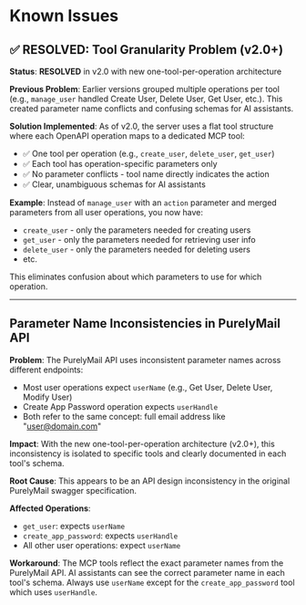 # Known Issues

## ✅ RESOLVED: Tool Granularity Problem (v2.0+)

**Status**: **RESOLVED** in v2.0 with new one-tool-per-operation architecture

**Previous Problem**: Earlier versions grouped multiple operations per tool (e.g., `manage_user` handled Create User, Delete User, Get User, etc.). This created parameter name conflicts and confusing schemas for AI assistants.

**Solution Implemented**: As of v2.0, the server uses a flat tool structure where each OpenAPI operation maps to a dedicated MCP tool:
- ✅ One tool per operation (e.g., `create_user`, `delete_user`, `get_user`)
- ✅ Each tool has operation-specific parameters only
- ✅ No parameter conflicts - tool name directly indicates the action
- ✅ Clear, unambiguous schemas for AI assistants

**Example**: Instead of `manage_user` with an `action` parameter and merged parameters from all user operations, you now have:
- `create_user` - only the parameters needed for creating users
- `get_user` - only the parameters needed for retrieving user info
- `delete_user` - only the parameters needed for deleting users
- etc.

This eliminates confusion about which parameters to use for which operation.

---

## Parameter Name Inconsistencies in PurelyMail API

**Problem**: The PurelyMail API uses inconsistent parameter names across different endpoints:
- Most user operations expect `userName` (e.g., Get User, Delete User, Modify User)
- Create App Password operation expects `userHandle`
- Both refer to the same concept: full email address like "user@domain.com"

**Impact**: With the new one-tool-per-operation architecture (v2.0+), this inconsistency is isolated to specific tools and clearly documented in each tool's schema.

**Root Cause**: This appears to be an API design inconsistency in the original PurelyMail swagger specification.

**Affected Operations**:
- `get_user`: expects `userName`
- `create_app_password`: expects `userHandle`
- All other user operations: expect `userName`

**Workaround**: The MCP tools reflect the exact parameter names from the PurelyMail API. AI assistants can see the correct parameter name in each tool's schema. Always use `userName` except for the `create_app_password` tool which uses `userHandle`.
